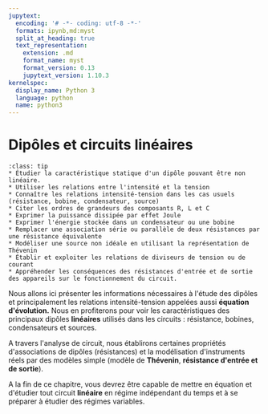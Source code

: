 ```yaml
---
jupytext:
  encoding: '# -*- coding: utf-8 -*-'
  formats: ipynb,md:myst
  split_at_heading: true
  text_representation:
    extension: .md
    format_name: myst
    format_version: 0.13
    jupytext_version: 1.10.3
kernelspec:
  display_name: Python 3
  language: python
  name: python3
---
```

# Dipôles et circuits linéaires

````{admonition} Objectifs
:class: tip
* Étudier la caractéristique statique d'un dipôle pouvant être non linéaire.
* Utiliser les relations entre l'intensité et la tension
* Connaître les relations intensité-tension dans les cas usuels (résistance, bobine, condensateur, source)
* Citer les ordres de grandeurs des composants R, L et C
* Exprimer la puissance dissipée par effet Joule
* Exprimer l'énergie stockée dans un condensateur ou une bobine
* Remplacer une association série ou parallèle de deux résistances par une résistance équivalente
* Modéliser une source non idéale en utilisant la représentation de Thévenin
* Établir et exploiter les relations de diviseurs de tension ou de courant
* Appréhender les conséquences des résistances d'entrée et de sortie des appareils sur le fonctionnement du circuit.
````

Nous allons ici présenter les informations nécessaires à l'étude des dipôles et principalement les relations intensité-tension appelées aussi __équation d'évolution.__ Nous en profiterons pour voir les caractéristiques des principaux dipôles __linéaires__ utilisés dans les circuits : résistance, bobines, condensateurs et sources.

A travers l'analyse de circuit, nous établirons certaines propriétés d'associations de dipôles (résistances) et la modélisation d'instruments réels par des modèles simple (modèle de __Thévenin__, __résistance d'entrée et de sortie__).

A la fin de ce chapitre, vous devrez être capable de mettre en équation et d'étudier tout circuit __linéaire__ en régime indépendant du temps et à se préparer à étudier des régimes variables.
